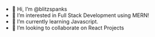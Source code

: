 - 👋 Hi, I’m @blitzspanks
- 👀 I’m interested in Full Stack Development using MERN!
- 🌱 I’m currently learning Javascript.
- 💞️ I’m looking to collaborate on React Projects

<!---
blitzspanks/blitzspanks is a ✨ special ✨ repository because its `README.md` (this file) appears on your GitHub profile.
You can click the Preview link to take a look at your changes.
--->
